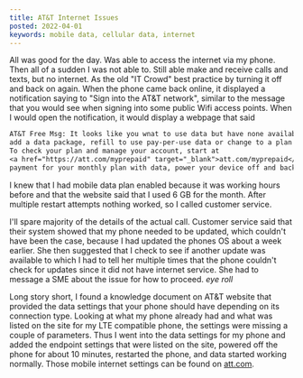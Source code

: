 ```yaml
---
title: AT&T Internet Issues
posted: 2022-04-01
keywords: mobile data, cellular data, internet
---
```


All was good for the day. Was able to access the internet via my phone. Then all of a sudden
I was not able to. Still able make and receive calls and texts, but no internet. As the old 
"IT Crowd" best practice by turning it off and back on again. 
When the phone came back online, it displayed a notification saying to 
"Sign into the AT&T network", similar to the message that you would see when signing into 
some public Wifi access points. When I would open the notification, it would display 
a webpage that said 

```txt
AT&T Free Msg: It looks like you wnat to use data but have none available. You may need to 
add a data package, refill to use pay-per-use data or change to a plan that supports data. 
To check your plan and manage your account, start at 
<a href="https://att.com/myprepaid" target="_blank">att.com/myprepaid</a>. If you just made a 
payment for your monthly plan with data, power your device off and back on, then try again.
```

I knew that I had mobile data plan enabled because it was working hours before and that
the website said that I used 6 GB for the month. After multiple restart attempts
nothing worked, so I called customer service. 

I'll spare majority of the details of the actual call. Customer service said that their 
system showed that my phone needed to be updated, which couldn't have been the case, 
because I had updated the phones OS about a week earlier. She then suggested that I 
check to see if another update was available to which I had to tell her multiple times 
that the phone couldn't check for updates since it did not have internet service. She 
had to message a SME about the issue for how to proceed. *eye roll* 

Long story short, I found a knowledge document on AT&T website that provided the data settings
that your phone should have depending on its connection type. Looking at what my phone already 
had and what was listed on the site for my LTE compatible phone, the settings were missing 
a couple of parameters. Thus I went into the data settings for my phone and added the 
endpoint settings that were listed on the site, powered off the phone for about 10 minutes, 
restarted the phone, and data started working normally. 
Those mobile internet settings can be found on 
<a href="https://www.att.com/support/article/wireless/KM1062162/" target="_blank">att.com</a>.
